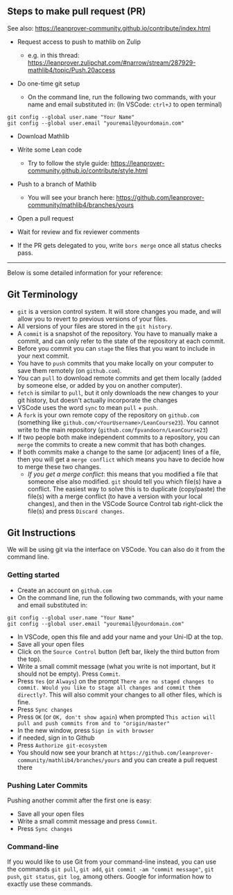 ## Steps to make pull request (PR)

See also: https://leanprover-community.github.io/contribute/index.html

* Request access to push to mathlib on Zulip
  - e.g. in this thread: https://leanprover.zulipchat.com/#narrow/stream/287929-mathlib4/topic/Push.20access

* Do one-time git setup
  - On the command line, run the following two commands, with your name and email substituted in:
  (In VSCode: `ctrl+J` to open terminal)
```
git config --global user.name "Your Name"
git config --global user.email "youremail@yourdomain.com"
```

* Download Mathlib

* Write some Lean code
  - Try to follow the style guide: https://leanprover-community.github.io/contribute/style.html

* Push to a branch of Mathlib
  - You will see your branch here:
  https://github.com/leanprover-community/mathlib4/branches/yours

* Open a pull request

* Wait for review and fix reviewer comments

* If the PR gets delegated to you, write `bors merge` once all status checks pass.

---

Below is some detailed information for your reference:

## Git Terminology

* `git` is a version control system. It will store changes you made, and will allow you to revert to previous versions of your files.
* All versions of your files are stored in the `git history`.
* A `commit` is a snapshot of the repository. You have to manually make a commit, and can only refer to the state of the repository at each commit.
* Before you commit you can `stage` the files that you want to include in your next commit.
* You have to `push` commits that you make locally on your computer to save them remotely (on `github.com`).
* You can `pull` to download remote commits and get them locally (added by someone else, or added by you on another computer).
* `fetch` is similar to `pull`, but it only downloads the new changes to your git history, but doesn't actually incorporate the changes
* VSCode uses the word `sync` to mean `pull` + `push`.
* A `fork` is your own remote copy of the repository on `github.com` (something like `github.com/<YourUsername>/LeanCourse23`). You cannot write to the main repository (`github.com/fpvandoorn/LeanCourse23`)
* If two people both make independent commits to a repository, you can `merge` the commits to create a new commit that has both changes.
* If both commits make a change to the same (or adjacent) lines of a file, then you will get a `merge conflict` which means you have to decide how to merge these two changes.
  - *If you get a merge conflict*: this means that you modified a file that someone else also modified. `git` should tell you which file(s) have a conflict. The easiest way to solve this is to duplicate (copy/paste) the file(s) with a merge conflict (to have a version with your local changes), and then in the VSCode Source Control tab right-click the file(s) and press `Discard changes`.

## Git Instructions

We will be using git via the interface on VSCode. You can also do it from the command line.

### Getting started

* Create an account on `github.com`
* On the command line, run the following two commands, with your name and email substituted in:
```
git config --global user.name "Your Name"
git config --global user.email "youremail@yourdomain.com"
```
* In VSCode, open this file and add your name and your Uni-ID at the top.
* Save all your open files
* Click on the `Source Control` button (left bar, likely the third button from the top).
* Write a small commit message (what you write is not important, but it should not be empty). Press `Commit`.
* Press `Yes` (or `Always`) on the prompt `There are no staged changes to commit. Would you like to stage all changes and commit them directly?`. This will also commit your changes to all other files, which is fine.
* Press `Sync changes`
* Press `OK` (or `OK, don't show again`) when prompted `This action will pull and push commits from and to "origin/master"`
* In the new window, press `Sign in with browser`
* if needed, sign in to Github
* Press `Authorize git-ecosystem`
* You should now see your branch at `https://github.com/leanprover-community/mathlib4/branches/yours` and you can create a pull request there

### Pushing Later Commits

Pushing another commit after the first one is easy:

* Save all your open files
* Write a small commit message and press `Commit`.
* Press `Sync changes`

### Command-line

If you would like to use Git from your command-line instead, you can use the commands `git pull`, `git add`, `git commit -am "commit message"`, `git push`, `git status`, `git log`, among others. Google for information how to exactly use these commands.

